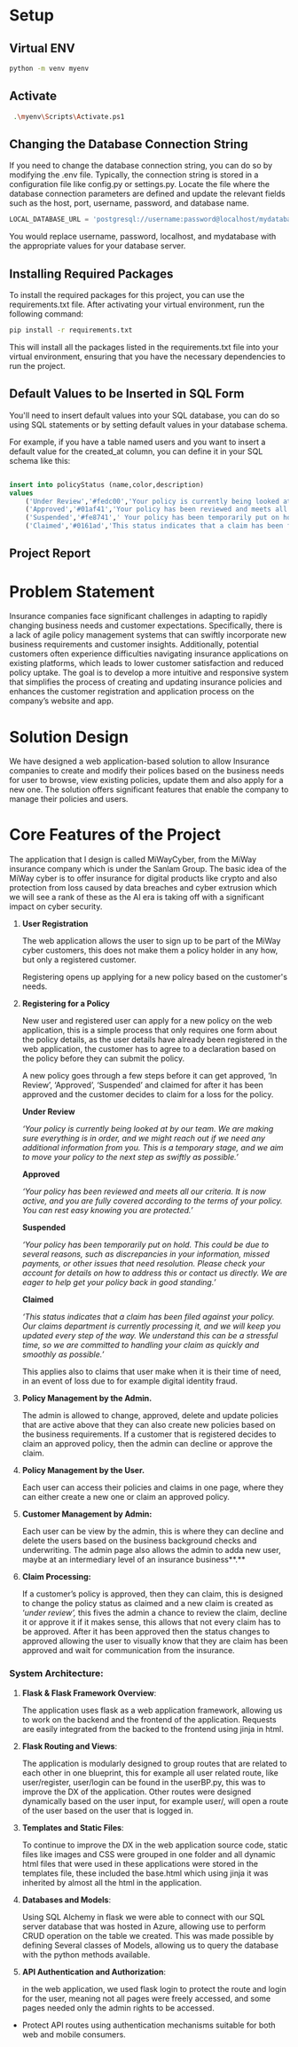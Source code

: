 # Setup


## Virtual ENV

```bash
python -m venv myenv
```

## Activate

```sh
 .\myenv\Scripts\Activate.ps1
```


## Changing the Database Connection String
If you need to change the database connection string, you can do so by modifying the .env file. Typically, the connection string is stored in a configuration file like config.py or settings.py. Locate the file where the database connection parameters are defined and update the relevant fields such as the host, port, username, password, and database name.

```python
LOCAL_DATABASE_URL = 'postgresql://username:password@localhost/mydatabase'
```
You would replace username, password, localhost, and mydatabase with the appropriate values for your database server.

## Installing Required Packages
To install the required packages for this project, you can use the requirements.txt file. After activating your virtual environment, run the following command:

```bash
pip install -r requirements.txt
```
This will install all the packages listed in the requirements.txt file into your virtual environment, ensuring that you have the necessary dependencies to run the project.

## Default Values to be Inserted in SQL Form
You'll need to insert default values into your SQL database, you can do so using SQL statements or by setting default values in your database schema.

For example, if you have a table named users and you want to insert a default value for the created_at column, you can define it in your SQL schema like this:

```sql

insert into policyStatus (name,color,description)
values
	('Under Review','#fedc00','Your policy is currently being looked at by our team. We are making sure everything is in order, and we might reach out if we need any additional information from you. This is a temporary stage, and we aim to move your policy to the next step as swiftly as possible.'),
	('Approved','#01af41','Your policy has been reviewed and meets all our criteria. It is now active, and you are fully covered according to the terms of your policy. You can rest easy knowing you are protected.'),
	('Suspended','#fe8741',' Your policy has been temporarily put on hold. This could be due to several reasons, such as discrepancies in your information, missed payments, or other issues that need resolution. Please check your account for details on how to address this, or contact us directly. We are eager to help get your policy back in good standing.'),
	('Claimed','#0161ad','This status indicates that a claim has been filed against your policy. Our claims department is currently processing it, and we will keep you updated every step of the way. We understand this can be a stressful time, so we are committed to handling your claim as quickly and smoothly as possible.');
```

## Project Report


# Problem Statement

Insurance companies face significant challenges in adapting to rapidly changing business needs and customer expectations. Specifically, there is a lack of agile policy management systems that can swiftly incorporate new business requirements and customer insights. Additionally, potential customers often experience difficulties navigating insurance applications on existing platforms, which leads to lower customer satisfaction and reduced policy uptake. The goal is to develop a more intuitive and responsive system that simplifies the process of creating and updating insurance policies and enhances the customer registration and application process on the company’s website and app.

# Solution Design

We have designed a web application-based solution to allow Insurance companies to create and modify their polices based on the business needs for user to browse, view existing policies, update them and also apply for a new one. The solution offers significant features that enable the company to manage their policies and users.

# **Core Features of the Project**

The application that I design is called MiWayCyber, from the MiWay insurance company which is under the Sanlam Group. The basic idea of the MiWay cyber is to offer insurance for digital products like crypto and also protection from loss caused by data breaches and cyber extrusion which we will see a rank of these as the AI era is taking off with a significant impact on cyber security.

1. **User Registration**
    
    The web application allows the user to sign up to be part of the MiWay cyber customers, this does not make them a policy holder in any how, but only a registered customer.
    
    Registering opens up applying for a new policy based on the customer's needs.
    
2. **Registering for a Policy**
    
    New user and registered user can apply for a new policy on the web application, this is a simple process that only requires one form about the policy details, as the user details have already been registered in the web application, the customer has to agree to a declaration based on the policy before they can submit the policy.
    
    A new policy goes through a few steps before it can get approved, ‘In Review’, ‘Approved’, ‘Suspended’ and claimed for after it has been approved and the customer decides to claim for a loss for the policy.
    
    **Under Review**
    
    *‘Your policy is currently being looked at by our team. We are making sure everything is in order, and we might reach out if we need any additional information from you. This is a temporary stage, and we aim to move your policy to the next step as swiftly as possible.’*
    
    **Approved**
    
    *‘Your policy has been reviewed and meets all our criteria. It is now active, and you are fully covered according to the terms of your policy. You can rest easy knowing you are protected.’*
    
    **Suspended**
    
    *‘Your policy has been temporarily put on hold. This could be due to several reasons, such as discrepancies in your information, missed payments, or other issues that need resolution. Please check your account for details on how to address this or contact us directly. We are eager to help get your policy back in good standing.’*
    
    **Claimed**
    
    *‘This status indicates that a claim has been filed against your policy. Our claims department is currently processing it, and we will keep you updated every step of the way. We understand this can be a stressful time, so we are committed to handling your claim as quickly and smoothly as possible.’*
    
    This applies also to claims that user make when it is their time of need, in an event of loss due to for example digital identity fraud.
    
3. **Policy Management by the Admin.**
    
    The admin is allowed to change, approved, delete and update policies that are active above that they can also create new policies based on the business requirements. If a customer that is registered decides to claim an approved policy, then the admin can decline or approve the claim.
    
4. **Policy Management by the User.**
    
    Each user can access their policies and claims in one page, where they can either create a new one or claim an approved policy.
    
5. **Customer Management by Admin:**
    
    Each user can be view by the admin, this is where they can decline and delete the users based on the business background checks and underwriting. The admin page also allows the admin to adda new user, maybe at an intermediary level of an insurance business**.**
    
6. **Claim Processing:**
    
    If a customer’s policy is approved, then they can claim, this is designed to change the policy status as claimed and a new claim is created as ‘*under review’,* this fives the admin a chance to review the claim, decline it or approve it if it makes sense, this allows that not every claim has to be approved. After it has been approved then the status changes to approved allowing the user to visually know that they are claim has been approved and wait for communication from the insurance.
    

### **System Architecture:**

1. **Flask & Flask Framework Overview**:
    
    The application uses flask as a web application framework, allowing us to work on the backend and the frontend of the application. Requests are easily integrated from the backed to the frontend using jinja in html.
    
2. **Flask Routing and Views**:
    
    The application is modularly designed to group routes that are related to each other in one blueprint, this for example all user related route, like user/register, user/login can be found in the userBP.py, this was to improve the DX of the application. Other routes were designed dynamically based on the user input, for example user/<id>, will open a route of the user based on the user that is logged in.
    
3. **Templates and Static Files**:
    
    To continue to improve the DX in the web application source code, static files like images and CSS were grouped in one folder and all dynamic html files that were used in these applications were stored in the templates file, these included the base.html which using jinja it was inherited by almost all the html in the application.
    
4. **Databases and Models**:
    
    Using SQL Alchemy in flask we were able to connect with our SQL server database that was hosted in Azure, allowing use to perform CRUD operation on the table we created. This was made possible by defining Several classes of Models, allowing us to query the database with the python methods available.
    
5. **API Authentication and Authorization**:
    
    in the web application, we used flask login to protect the route and login for the user, meaning not all pages were freely accessed, and some pages needed only the admin rights to be accessed.
    
- Protect API routes using authentication mechanisms suitable for both web and mobile consumers.


